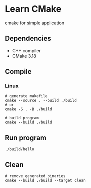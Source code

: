 # Learn CMake
cmake for simple application

## Dependencies
- C++ compiler
- CMake 3.18

## Compile
### Linux
```
# generate makefile
cmake --source . --build ./build
# or
cmake -S . -B ./build

# build program
cmake --build ./build
```

## Run program
```
./build/hello
```

## Clean
```
# remove generated binaries
cmake --build ./build --target clean
```